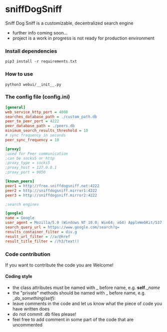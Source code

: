 # sniffDogSniff

Sniff Dog Sniff is a customizable, decentralized search engine
* further info coming soon...
* project is a work in progress is not ready for production environment

### Install dependencies
```
pip3 install -r requirements.txt
```

### How to use
```
python3 webui/__init__.py
```


### The config file (config.ini)
```ini
[general]
web_service_http_port = 4000
searches_database_path = ./custom_path.db
peer_to_peer_port = 4222
peer_database_path = ./peers.db
minimum_search_results_threshold = 10
# sync frequency in seconds
peer_sync_frequency = 10

[proxy]
;used for Peer communication
;can be socks5 or http
;proxy_type = socks5
;proxy_host = 127.0.0.1
;proxy_port = 9050

[known_peers]
peer1 = http://free.sniffdogsniff.net:4222
peer2 = http://sniffdogsniff.mirror1:4222
peer3 = http://sniffdogsniff.mirror2:4222

;search engines

[google]
name = Google
user_agent = Mozilla/5.0 (Windows NT 10.0; Win64; x64) AppleWebKit/537.36 (KHTML, like Gecko) Chrome/102.0.0.0 Safari/537.36
search_query_url = https://www.google.com/search?q=
results_container_filter = div.g
result_url_filter = //a/@href
result_title_filter = //h3/text()
```

### Code contribution
If you want to contribute the code you are Welcome!

#### Coding style
* the class attributes must be named with _ before name, e.g. **self**.__name_
* the "private" methods should be named with _ before name, e.g. __do_something(self):_
* leave comments in the code and let us know what the piece of code you have written does
* do not commit .db files please!
* feel free to add comment in some part of the code that are uncommented

